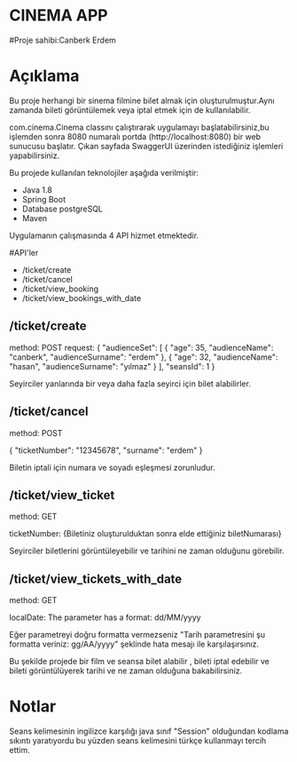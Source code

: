 # CINEMA APP

#Proje sahibi:Canberk Erdem

# Açıklama
Bu proje herhangi bir sinema filmine bilet almak için oluşturulmuştur.Aynı zamanda bileti görüntülemek veya iptal etmek için de kullanılabilir.

com.cinema.Cinema classını çalıştırarak uygulamayı başlatabilirsiniz,bu işlemden sonra 8080 numaralı portda (http://localhost:8080) bir web sunucusu başlatır.
Çıkan sayfada SwaggerUI üzerinden istediğiniz işlemleri yapabilirsiniz.

Bu projede kullanılan teknolojiler aşağıda verilmiştir:

* Java 1.8
* Spring Boot
* Database postgreSQL
* Maven


Uygulamanın çalışmasında 4 API hizmet etmektedir. 

#API'ler

* /ticket/create
* /ticket/cancel
* /ticket/view_booking
* /ticket/view_bookings_with_date


## /ticket/create
method: POST
request: {
"audienceSet": [
{
"age": 35,
"audienceName": "canberk",
"audienceSurname": "erdem"
},
{
"age": 32,
"audienceName": "hasan",
"audienceSurname": "yılmaz"
}
],
"seansId": 1
}

Seyirciler yanlarında bir veya daha fazla seyirci için bilet alabilirler.

## /ticket/cancel
method: POST

{
"ticketNumber": "12345678",
"surname": "erdem"
}

Biletin iptali için numara ve soyadı eşleşmesi zorunludur.

## /ticket/view_ticket
method: GET

ticketNumber: {Biletiniz oluşturulduktan sonra elde ettiğiniz biletNumarası}

Seyirciler biletlerini görüntüleyebilir ve tarihini ne zaman olduğunu görebilir.

## /ticket/view_tickets_with_date
method: GET

localDate: The parameter has a format: dd/MM/yyyy

Eğer parametreyi doğru formatta vermezseniz "Tarih parametresini şu formatta veriniz: gg/AA/yyyy"  şeklinde hata mesajı ile karşılaşırsınız.

Bu şekilde projede bir film ve seansa bilet alabilir , bileti iptal edebilir ve bileti görüntülüyerek tarihi ve ne zaman olduğuna bakabilirsiniz.



# Notlar

Seans kelimesinin ingilizce karşılığı java sınıf "Session" olduğundan kodlama sıkıntı yaratıyordu bu yüzden seans kelimesini türkçe kullanmayı tercih ettim.



